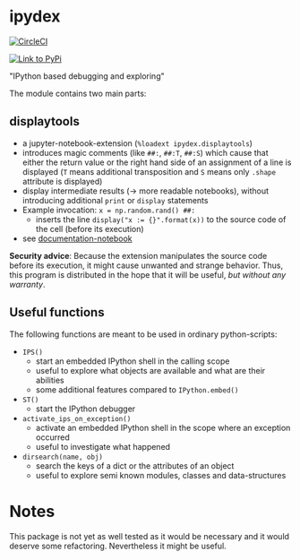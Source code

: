 ipydex
======

[![CircleCI](https://circleci.com/gh/cknoll/ipydex/tree/master.svg?style=shield)](https://circleci.com/gh/cknoll/ipydex/tree/master)

[![Link to PyPi](https://img.shields.io/pypi/v/ipydex.svg)](https://pypi.python.org/pypi/ipydex)

\"IPython based debugging and exploring\"

The module contains two main parts:

displaytools
------------

-   a jupyter-notebook-extension (`%loadext ipydex.displaytools`)
-   introduces magic comments (like `##:`, `##:T`, `##:S`) which cause
    that either the return value or the right hand side of an assignment
    of a line is displayed (`T` means additional transposition and `S`
    means only `.shape` attribute is displayed)
-   display intermediate results (→ more readable notebooks), without
    introducing additional `print` or `display` statements
-   Example invocation: `x = np.random.rand() ##:`
    -   inserts the line `display("x := {}".format(x))` to the source
        code of the cell (before its execution)
-   see
    [documentation-notebook](http://nbviewer.jupyter.org/github/cknoll/ipydex/blob/master/examples/displaytools-example.ipynb)

**Security advice**: Because the extension manipulates the source code
before its execution, it might cause unwanted and strange behavior.
Thus, this program is distributed in the hope that it will be useful,
*but without any warranty*.

Useful functions
----------------

The following functions are meant to be used in ordinary python-scripts:

-   `IPS()`
    -   start an embedded IPython shell in the calling scope
    -   useful to explore what objects are available and what are their
        abilities
    -   some additional features compared to `IPython.embed()`
-   `ST()`
    -   start the IPython debugger
-   `activate_ips_on_exception()`
    -   activate an embedded IPython shell in the scope where an
        exception occurred
    -   useful to investigate what happened
-   `dirsearch(name, obj)`
    -   search the keys of a dict or the attributes of an object
    -   useful to explore semi known modules, classes and
        data-structures

Notes
=====

This package is not yet as well tested as it would be necessary and it would deserve some refactoring.
Nevertheless it might be useful.
